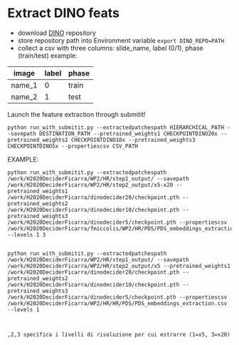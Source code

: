 # Extract DINO feats 

- download [DINO](https://github.com/facebookresearch/dino) repository
- store repository path into Environment variable ```export DINO_REPO=PATH```
- collect a csv with three columns: slide_name, label (0/1), phase (train/test)
  example:


| image  | label | phase |
| ------------- | ------------- | ------------|
| name_1  | 0  | train |
| name_2  | 1  | test  |


Launch the feature extraction through submitit!
```
python run_with_submitit.py --extractedpatchespath HIERARCHICAL_PATH --savepath DESTINATION_PATH --pretrained_weights1 CHECKPOINTDINO20x --pretrained_weights2 CHECKPOINTDINO10x --pretrained_weights3 CHECKPOINTDINO5x --propertiescsv CSV_PATH
```

EXAMPLE:
```
python run_with_submitit.py --extractedpatchespath /work/H2020DeciderFicarra/WP2/HR/step1_output/ --savepath /work/H2020DeciderFicarra/WP2/HR/step2_output/x5-x20 --pretrained_weights1 /work/H2020DeciderFicarra/dinodecider20/checkpoint.pth --pretrained_weights2 /work/H2020DeciderFicarra/dinodecider10/checkpoint.pth --pretrained_weights3 /work/H2020DeciderFicarra/dinodecider5/checkpoint.pth --propertiescsv /work/H2020DeciderFicarra/fmiccolis/WP2/HR/PDS/PDS_embeddings_extraction.csv --levels 1 3


python run_with_submitit.py --extractedpatchespath /work/H2020DeciderFicarra/WP2/HR/step1_output/ --savepath /work/H2020DeciderFicarra/WP2/HR/step2_output/x5 --pretrained_weights1 /work/H2020DeciderFicarra/dinodecider20/checkpoint.pth --pretrained_weights2 /work/H2020DeciderFicarra/dinodecider10/checkpoint.pth --pretrained_weights3 /work/H2020DeciderFicarra/dinodecider5/checkpoint.pth --propertiescsv /work/H2020DeciderFicarra/WP2/HR/HR/PDS/PDS_embeddings_extraction.csv --levels 1



,2,3 specifica i livelli di risoluzione per cui estrarre (1=x5, 3=x20)
```
